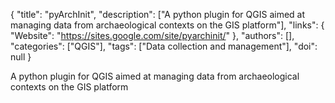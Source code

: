 {
  "title": "pyArchInit",
  "description": ["A python plugin for QGIS aimed at managing data from archaeological contexts on the GIS platform"],
  "links": {
    "Website": "https://sites.google.com/site/pyarchinit/"
  },
  "authors": [],
  "categories": ["QGIS"],
  "tags": ["Data collection and management"],
  "doi": null
}

<!-- Generated by csv2md.R – do not edit by hand -->

A python plugin for QGIS aimed at managing data from archaeological contexts on the GIS platform